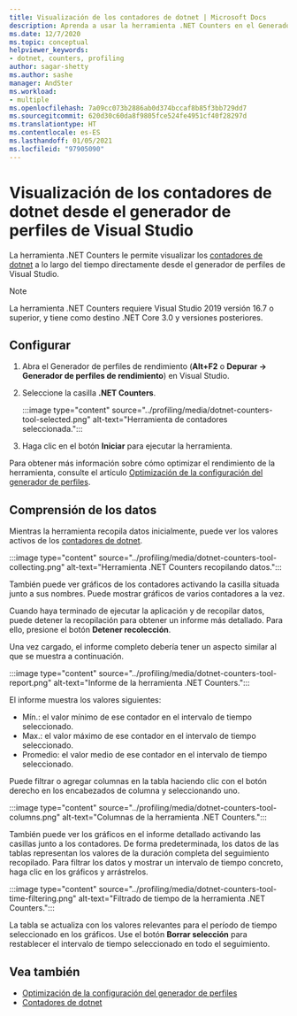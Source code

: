 ```yaml
---
title: Visualización de los contadores de dotnet | Microsoft Docs
description: Aprenda a usar la herramienta .NET Counters en el Generador de perfiles de rendimiento de Visual Studio.
ms.date: 12/7/2020
ms.topic: conceptual
helpviewer_keywords:
- dotnet, counters, profiling
author: sagar-shetty
ms.author: sashe
manager: AndSter
ms.workload:
- multiple
ms.openlocfilehash: 7a09cc073b2886ab0d374bccaf8b85f3bb729dd7
ms.sourcegitcommit: 620d30c60da8f9805fce524fe4951cf40f28297d
ms.translationtype: HT
ms.contentlocale: es-ES
ms.lasthandoff: 01/05/2021
ms.locfileid: "97905090"
---
```

# <a name="visualize-dotnet-counters-from-the-visual-studio-profiler"></a>Visualización de los contadores de dotnet desde el generador de perfiles de Visual Studio


La herramienta .NET Counters le permite visualizar los [contadores de dotnet](/dotnet/core/diagnostics/dotnet-counters) a lo largo del tiempo directamente desde el generador de perfiles de Visual Studio.


> [!NOTE]
> La herramienta .NET Counters requiere Visual Studio 2019 versión 16.7 o superior, y tiene como destino .NET Core 3.0 y versiones posteriores.

## <a name="setup"></a>Configurar

1. Abra el Generador de perfiles de rendimiento (**Alt+F2** o **Depurar -> Generador de perfiles de rendimiento**) en Visual Studio.

2. Seleccione la casilla **.NET Counters**.

   :::image type="content" source="../profiling/media/dotnet-counters-tool-selected.png" alt-text="Herramienta de contadores seleccionada.":::

3. Haga clic en el botón **Iniciar** para ejecutar la herramienta.

Para obtener más información sobre cómo optimizar el rendimiento de la herramienta, consulte el artículo [Optimización de la configuración del generador de perfiles](../profiling/optimize-profiler-settings.md).


## <a name="understand-your-data"></a>Comprensión de los datos

Mientras la herramienta recopila datos inicialmente, puede ver los valores activos de los [contadores de dotnet](/dotnet/core/diagnostics/dotnet-counters).

:::image type="content" source="../profiling/media/dotnet-counters-tool-collecting.png" alt-text="Herramienta .NET Counters recopilando datos.":::

También puede ver gráficos de los contadores activando la casilla situada junto a sus nombres. Puede mostrar gráficos de varios contadores a la vez.


Cuando haya terminado de ejecutar la aplicación y de recopilar datos, puede detener la recopilación para obtener un informe más detallado. Para ello, presione el botón **Detener recolección**.


Una vez cargado, el informe completo debería tener un aspecto similar al que se muestra a continuación.

:::image type="content" source="../profiling/media/dotnet-counters-tool-report.png" alt-text="Informe de la herramienta .NET Counters.":::

El informe muestra los valores siguientes:

- Mín.: el valor mínimo de ese contador en el intervalo de tiempo seleccionado.
- Max.: el valor máximo de ese contador en el intervalo de tiempo seleccionado.
- Promedio: el valor medio de ese contador en el intervalo de tiempo seleccionado.

Puede filtrar o agregar columnas en la tabla haciendo clic con el botón derecho en los encabezados de columna y seleccionando uno.

:::image type="content" source="../profiling/media/dotnet-counters-tool-columns.png" alt-text="Columnas de la herramienta .NET Counters.":::

También puede ver los gráficos en el informe detallado activando las casillas junto a los contadores. De forma predeterminada, los datos de las tablas representan los valores de la duración completa del seguimiento recopilado. Para filtrar los datos y mostrar un intervalo de tiempo concreto, haga clic en los gráficos y arrástrelos.

:::image type="content" source="../profiling/media/dotnet-counters-tool-time-filtering.png" alt-text="Filtrado de tiempo de la herramienta .NET Counters.":::

La tabla se actualiza con los valores relevantes para el período de tiempo seleccionado en los gráficos. Use el botón **Borrar selección** para restablecer el intervalo de tiempo seleccionado en todo el seguimiento.


## <a name="see-also"></a>Vea también

- [Optimización de la configuración del generador de perfiles](../profiling/optimize-profiler-settings.md)
- [Contadores de dotnet](/dotnet/core/diagnostics/dotnet-counters)
